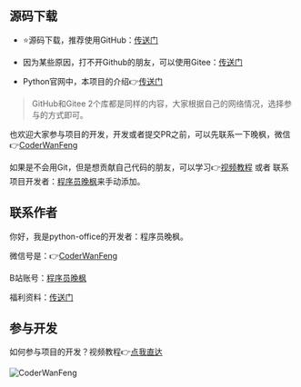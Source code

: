 

## 源码下载

- ⭐源码下载，推荐使用GitHub：[传送门](https://github.com/CoderWanFeng/python-office)

- 因为某些原因，打不开Github的朋友，可以使用Gitee：[传送门](https://gitee.com/CoderWanFeng/python-office)

- Python官网中，本项目的介绍👉[传送门](https://pypi.org/project/python-office/)

> GitHub和Gitee 2个库都是同样的内容，大家根据自己的网络情况，选择参与的方式即可。

也欢迎大家参与项目的开发，开发或者提交PR之前，可以先联系一下晚枫，微信👉[CoderWanFeng](http://www.python4office.cn/wechat-qrcode/)

如果是不会用Git，但是想贡献自己代码的朋友，可以学习👉[视频教程](https://www.bilibili.com/video/BV1EP411d7Np/) 或者 联系项目开发者：[程序员晚枫](http://www.python4office.cn/wechat-qrcode/)来手动添加。

## 联系作者

你好，我是python-office的开发者：程序员晚枫。

微信号是：👉[CoderWanFeng](http://www.python4office.cn/wechat-qrcode/)

B站账号：[程序员晚枫](https://space.bilibili.com/1989702333)

福利资料：[传送门](http://python4office.cn/%E8%B5%84%E6%BA%90%E5%90%88%E9%9B%86-1/)

## 参与开发

如何参与项目的开发？视频教程👉[点我直达](https://www.bilibili.com/video/BV1EP411d7Np)

![CoderWanFeng](https://python-office-1300615378.cos.ap-chongqing.myqcloud.com/qr-code.jpg)